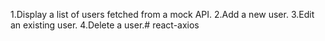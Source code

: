 1.Display a list of users fetched from a mock API.
2.Add a new user.
3.Edit an existing user.
4.Delete a user.#   r e a c t - a x i o s  
 